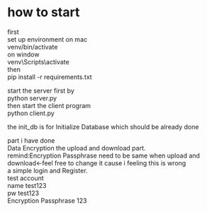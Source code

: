 # how to start
first </br>
set up environment
on mac </br>
venv/bin/activate</br>
on window</br>
venv\Scripts\activate</br>
then </br>
pip install -r requirements.txt</br>

start the server first by</br>
python server.py</br>
then start the client program</br>
python client.py</br>

the init_db is for Initialize Database which should be already done</br>

part i have done</br>
Data Encryption the upload and download part.</br>
remind:Encryption Passphrase need to be same when upload and download<-feel free to change it cause i feeling this is wrong</br>
a simple login and Register. </br>
test account</br>
name test123</br>
pw test123</br>
Encryption Passphrase 123</br>







